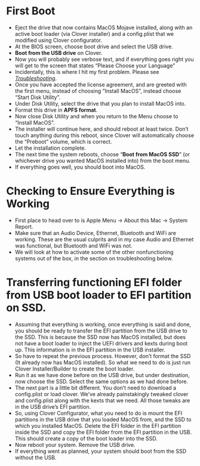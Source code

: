 # First Boot

* Eject the drive that now contains MacOS Mojave installed, along with an active boot loader (via Clover installer) and a config.plist that we modified using Clover configurator.
* At the BIOS screen, choose boot drive and select the USB drive.
* **Boot from the USB drive** on Clover.
* Now you will probably see verbose text, and if everything goes right you will get to the screen that states “Please Choose your Language”
* Incidentally, this is where I hit my first problem. Please see [*Troubleshooting*](07_Troubleshooting.md).
* Once you have accepted the license agreement, and are greeted with the first menu, instead of choosing “Install MacOS”, instead choose “Start Disk Utility”.
* Under Disk Utility, select the drive that you plan to install MacOS into.
* Format this drive in **APFS format**.
* Now close Disk Utility and when you return to the Menu choose to “Install MacOS”.
* The installer will continue here, and should reboot at least twice. Don’t touch anything during this reboot, since Clover will automatically choose the “Preboot” volume, which is correct.
* Let the installation complete.
* The next time the system reboots, choose “**Boot from MacOS SSD**” (or whichever drive you wanted MacOS installed into) from the boot menu.
* If everything goes well, you should boot into MacOS.

# Checking to Ensure Everything is Working

* First place to head over to is Apple Menu -> About this Mac -> System Report.
* Make sure that an Audio Device, Ethernet, Bluetooth and WiFi are working. These are the usual culprits and in my case Audio and Ethernet was functional, but Bluetooth and WiFi was not.
* We will look at how to activate some of the other nonfunctioning systems out of the box, in the section on troubleshooting below.

# Transferring functioning EFI folder from USB boot loader to EFI partition on SSD.

* Assuming that everything is working, once everything is said and done, you should be ready to transfer the EFI partition from the USB drive to the SSD. This is because the SSD now has MacOS installed, but does not have a boot loader to inject the UEFI drivers and kexts during boot up. This information is in the EFI partition in the USB installer.
* So have to repeat the previous process. However, don’t format the SSD (It already now has MacOS installed). So what we need to do is just run Clover Installer/Builder to create the boot loader.
* Run it as we have done before on the USB drive, but under destination, now choose the SSD. Select the same options as we had done before.
* The next part is a little bit different. You don’t need to download a config.plist or load clover. We’ve already painstakingly tweaked clover and config.plist along with the kexts that we need. All those tweaks are in the USB drive’s EFI partition.
* So, using Clover Configurator, what you need to do is mount the EFI partitions in the USB drive that you loaded MacOS from, and the SSD to which you installed MacOS. Delete the EFI folder in the EFI partition inside the SSD and copy the EFI folder from the EFI partition in the USB. This should create a copy of the boot loader into the SSD.
* Now reboot your system. Remove the USB drive.
* If everything went as planned, your system should boot from the SSD without the USB.
